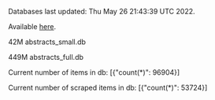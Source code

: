 Databases last updated: Thu May 26 21:43:39 UTC 2022. 

Available [here](https://github.com/cbeauhilton/ash-db/releases).


42M	abstracts_small.db

449M	abstracts_full.db

Current number of items in db:
[{"count(*)": 96904}]

Current number of scraped items in db:
[{"count(*)": 53724}]
